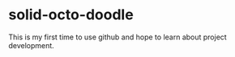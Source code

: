 # solid-octo-doodle
This is my first time to use github and hope to learn about project development.
